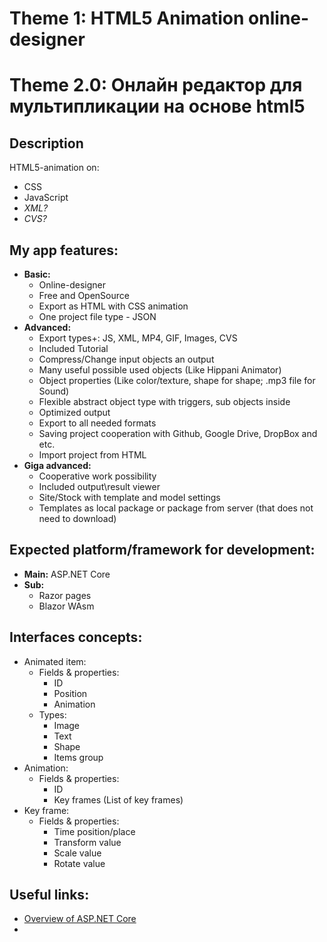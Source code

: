 # Theme 1: HTML5 Animation online-designer
# Theme 2.0: Онлайн редактор для мультипликации на основе html5

## Description 
HTML5-animation on:
- CSS
- JavaScript
- *XML?*
- *CVS?*

## My app features:
- **Basic:**
  - Online-designer
  - Free and OpenSource
  - Export as HTML with CSS animation
  - One project file type - JSON
- **Advanced:**
  - Export types+: JS, XML, MP4, GIF, Images, CVS
  - Included Tutorial
  - Compress/Change input objects an output
  - Many useful possible used objects (Like Hippani Animator)
  - Object properties (Like color/texture, shape for shape; .mp3 file for Sound)
  - Flexible abstract object type with triggers, sub objects inside
  - Optimized output  
  - Export to all needed formats
  - Saving project cooperation with Github, Google Drive, DropBox and etc.
  - Import project from HTML
- **Giga advanced:**
  - Cooperative work possibility
  - Included output\result viewer
  - Site/Stock with template and model settings
  - Templates as local package or package from server (that does not need to download)


## Expected platform/framework for development: 
- **Main:** ASP.NET Core
- **Sub:**
  - Razor pages
  - Blazor WAsm
  
## Interfaces concepts:
- Animated item:
  - Fields & properties:
    - ID
    - Position
    - Animation
  - Types:
    - Image
    - Text
    - Shape
    - Items group
- Animation:
  - Fields & properties:
    - ID
    - Key frames (List of key frames)
- Key frame:
  - Fields & properties:
    - Time position/place
    - Transform value
    - Scale value
    - Rotate value

## Useful links:
- [Overview of ASP.NET Core](https://learn.microsoft.com/en-us/aspnet/core/introduction-to-aspnet-core?view=aspnetcore-7.0)
- 